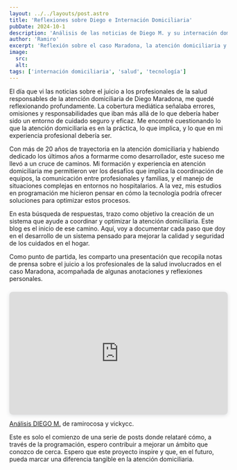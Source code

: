 ```yaml
---
layout: ../../layouts/post.astro
title: 'Reflexiones sobre Diego e Internación Domiciliaria'
pubDate: 2024-10-1
description: 'Análisis de las noticias de Diego M. y su internación domiciliaria'
author: 'Ramiro'
excerpt: 'Reflexión sobre el caso Maradona, la atención domiciliaria y mi aporte a través de la programación.'
image:
  src:
  alt:
tags: ['internación domiciliaria', 'salud', 'tecnología']
---
```


El día que vi las noticias sobre el juicio a los profesionales de la salud responsables de la atención domiciliaria de Diego Maradona, me quedé reflexionando profundamente. La cobertura mediática señalaba errores, omisiones y responsabilidades que iban más allá de lo que debería haber sido un entorno de cuidado seguro y eficaz. Me encontré cuestionando lo que la atención domiciliaria es en la práctica, lo que implica, y lo que en mi experiencia profesional debería ser.

Con más de 20 años de trayectoria en la atención domiciliaria y habiendo dedicado los últimos años a formarme como desarrollador, este suceso me llevó a un cruce de caminos. Mi formación y experiencia en atención domiciliaria me permitieron ver los desafíos que implica la coordinación de equipos, la comunicación entre profesionales y familias, y el manejo de situaciones complejas en entornos no hospitalarios. A la vez, mis estudios en programación me hicieron pensar en cómo la tecnología podría ofrecer soluciones para optimizar estos procesos.

En esta búsqueda de respuestas, trazo como objetivo la creación de un sistema que ayude a coordinar y optimizar la atención domiciliaria. Este blog es el inicio de ese camino. Aquí, voy a documentar cada paso que doy en el desarrollo de un sistema pensado para mejorar la calidad y seguridad de los cuidados en el hogar.

Como punto de partida, les comparto una presentación que recopila notas de prensa sobre el juicio a los profesionales de la salud involucrados en el caso Maradona, acompañada de algunas anotaciones y reflexiones personales.

<div style="position: relative; width: 100%; height: 0; padding-top: 56.2500%; padding-bottom: 0; box-shadow: 0 2px 8px 0 rgba(63,69,81,0.16); margin-top: 1.6em; margin-bottom: 0.9em; overflow: hidden; border-radius: 8px; will-change: transform;">
  <iframe loading="lazy" style="position: absolute; width: 100%; height: 100%; top: 0; left: 0; border: none; padding: 0; margin: 0;" src="https://www.canva.com/design/DAFxbd9A2QM/pNPnAf1FPufHetKX09fEGg/view?embed" allowfullscreen="allowfullscreen" allow="fullscreen"></iframe>
</div>
<a href="https:&#x2F;&#x2F;www.canva.com&#x2F;design&#x2F;DAFxbd9A2QM&#x2F;pNPnAf1FPufHetKX09fEGg&#x2F;view?utm_content=DAFxbd9A2QM&amp;utm_campaign=designshare&amp;utm_medium=embeds&amp;utm_source=link" target="_blank" rel="noopener">Análisis DIEGO M.</a> de ramirocosa y vickycc.

Este es solo el comienzo de una serie de posts donde relataré cómo, a través de la programación, espero contribuir a mejorar un ámbito que conozco de cerca. Espero que este proyecto inspire y que, en el futuro, pueda marcar una diferencia tangible en la atención domiciliaria.
